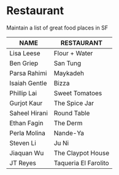 # Restaurant
Maintain a list of great food places in SF

 NAME | RESTAURANT
---|---
Lisa Leese | Flour + Water
Ben Griep | San Tung
Parsa Rahimi | Maykadeh
Isaiah Gentle | Bizza
Phillip Lai | Sweet Tomatoes
Gurjot Kaur | The Spice Jar
Saheel Hirani | Round Table
Ethan Fagin | The Derm
Perla Molina | Nande-Ya
Steven Li | Ju Ni
Jiaquan Wu | The Claypot House
JT Reyes | Taqueria El Farolito